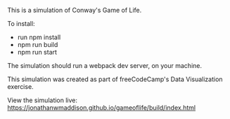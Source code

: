 This is a simulation of Conway's Game of Life.

To install:
- run npm install
- npm run build
- npm run start

The simulation should run a webpack dev server, on your machine.

This simulation was created as part of freeCodeCamp's Data Visualization exercise.

View the simulation live:  https://jonathanwmaddison.github.io/gameoflife/build/index.html
